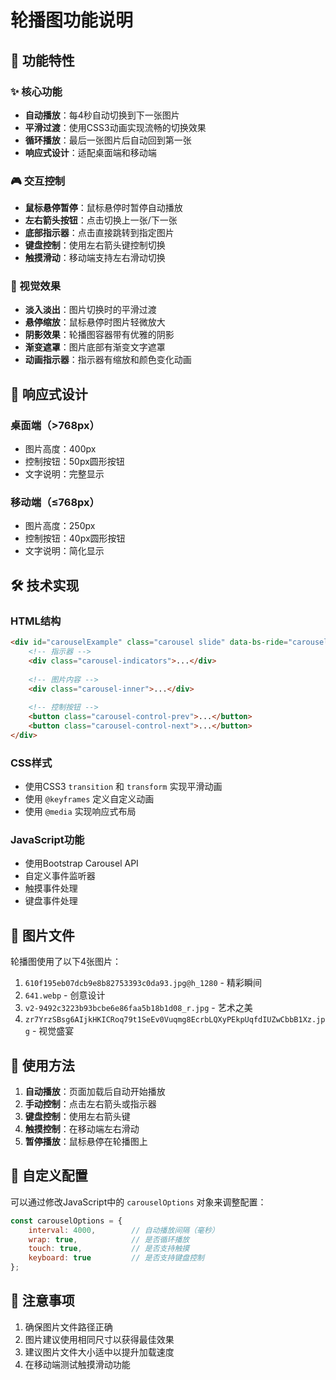 # 轮播图功能说明

## 🎯 功能特性

### ✨ 核心功能
- **自动播放**：每4秒自动切换到下一张图片
- **平滑过渡**：使用CSS3动画实现流畅的切换效果
- **循环播放**：最后一张图片后自动回到第一张
- **响应式设计**：适配桌面端和移动端

### 🎮 交互控制
- **鼠标悬停暂停**：鼠标悬停时暂停自动播放
- **左右箭头按钮**：点击切换上一张/下一张
- **底部指示器**：点击直接跳转到指定图片
- **键盘控制**：使用左右箭头键控制切换
- **触摸滑动**：移动端支持左右滑动切换

### 🎨 视觉效果
- **淡入淡出**：图片切换时的平滑过渡
- **悬停缩放**：鼠标悬停时图片轻微放大
- **阴影效果**：轮播图容器带有优雅的阴影
- **渐变遮罩**：图片底部有渐变文字遮罩
- **动画指示器**：指示器有缩放和颜色变化动画

## 📱 响应式设计

### 桌面端（>768px）
- 图片高度：400px
- 控制按钮：50px圆形按钮
- 文字说明：完整显示

### 移动端（≤768px）
- 图片高度：250px
- 控制按钮：40px圆形按钮
- 文字说明：简化显示

## 🛠️ 技术实现

### HTML结构
```html
<div id="carouselExample" class="carousel slide" data-bs-ride="carousel">
    <!-- 指示器 -->
    <div class="carousel-indicators">...</div>
    
    <!-- 图片内容 -->
    <div class="carousel-inner">...</div>
    
    <!-- 控制按钮 -->
    <button class="carousel-control-prev">...</button>
    <button class="carousel-control-next">...</button>
</div>
```

### CSS样式
- 使用CSS3 `transition` 和 `transform` 实现平滑动画
- 使用 `@keyframes` 定义自定义动画
- 使用 `@media` 实现响应式布局

### JavaScript功能
- 使用Bootstrap Carousel API
- 自定义事件监听器
- 触摸事件处理
- 键盘事件处理

## 📂 图片文件

轮播图使用了以下4张图片：
1. `610f195eb07dcb9e8b82753393c0da93.jpg@h_1280` - 精彩瞬间
2. `641.webp` - 创意设计
3. `v2-9492c3223b93bcbe6e86faa5b18b1d08_r.jpg` - 艺术之美
4. `zr7YrzSBsg6AIjkHKICRoq79t1SeEv0Vuqmg8EcrbLQXyPEkpUqfdIUZwCbbB1Xz.jpg` - 视觉盛宴

## 🎯 使用方法

1. **自动播放**：页面加载后自动开始播放
2. **手动控制**：点击左右箭头或指示器
3. **键盘控制**：使用左右箭头键
4. **触摸控制**：在移动端左右滑动
5. **暂停播放**：鼠标悬停在轮播图上

## 🔧 自定义配置

可以通过修改JavaScript中的 `carouselOptions` 对象来调整配置：

```javascript
const carouselOptions = {
    interval: 4000,        // 自动播放间隔（毫秒）
    wrap: true,            // 是否循环播放
    touch: true,           // 是否支持触摸
    keyboard: true         // 是否支持键盘控制
};
```

## 📝 注意事项

1. 确保图片文件路径正确
2. 图片建议使用相同尺寸以获得最佳效果
3. 建议图片文件大小适中以提升加载速度
4. 在移动端测试触摸滑动功能
